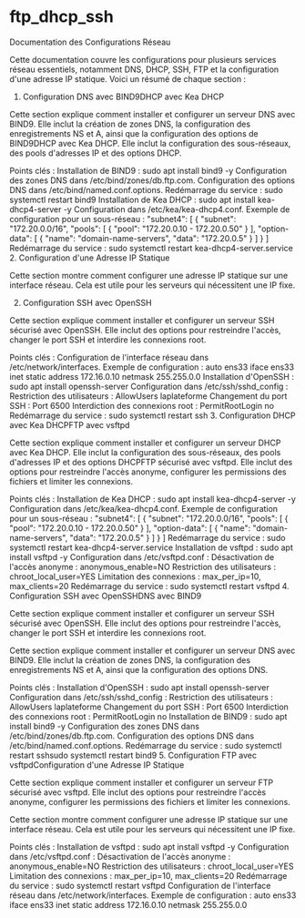 # ftp_dhcp_ssh

Documentation des Configurations Réseau

Cette documentation couvre les configurations pour plusieurs services réseau essentiels, notamment DNS, DHCP, SSH, FTP et la configuration d'une adresse IP statique. Voici un résumé de chaque section :

1. Configuration DNS avec BIND9DHCP avec Kea DHCP

Cette section explique comment installer et configurer un serveur DNS avec BIND9. Elle inclut la création de zones DNS, la configuration des enregistrements NS et A, ainsi que la configuration des options de BIND9DHCP avec Kea DHCP. Elle inclut la configuration des sous-réseaux, des pools d'adresses IP et des options DHCP.

Points clés :
Installation de BIND9 : sudo apt install bind9 -y
Configuration des zones DNS dans /etc/bind/zones/db.ftp.com.
Configuration des options DNS dans /etc/bind/named.conf.options.
Redémarrage du service : sudo systemctl restart bind9
Installation de Kea DHCP : sudo apt install kea-dhcp4-server -y
Configuration dans /etc/kea/kea-dhcp4.conf.
Exemple de configuration pour un sous-réseau :
"subnet4": [
    {
        "subnet": "172.20.0.0/16",
        "pools": [ { "pool": "172.20.0.10 - 172.20.0.50" } ],
        "option-data": [ { "name": "domain-name-servers", "data": "172.20.0.5" } ]
    }
]
Redémarrage du service : sudo systemctl restart kea-dhcp4-server.service
2. Configuration d'une Adresse IP Statique

Cette section montre comment configurer une adresse IP statique sur une interface réseau. Cela est utile pour les serveurs qui nécessitent une IP fixe.

2. Configuration SSH avec OpenSSH

Cette section explique comment installer et configurer un serveur SSH sécurisé avec OpenSSH. Elle inclut des options pour restreindre l'accès, changer le port SSH et interdire les connexions root.

Points clés :
Configuration de l'interface réseau dans /etc/network/interfaces.
Exemple de configuration :
auto ens33
iface ens33 inet static
address 172.16.0.10
netmask 255.255.0.0
Installation d'OpenSSH : sudo apt install openssh-server
Configuration dans /etc/ssh/sshd_config :
Restriction des utilisateurs : AllowUsers laplateforme
Changement du port SSH : Port 6500
Interdiction des connexions root : PermitRootLogin no
Redémarrage du service : sudo systemctl restart ssh
3. Configuration DHCP avec Kea DHCPFTP avec vsftpd

Cette section explique comment installer et configurer un serveur DHCP avec Kea DHCP. Elle inclut la configuration des sous-réseaux, des pools d'adresses IP et des options DHCPFTP sécurisé avec vsftpd. Elle inclut des options pour restreindre l'accès anonyme, configurer les permissions des fichiers et limiter les connexions.

Points clés :
Installation de Kea DHCP : sudo apt install kea-dhcp4-server -y
Configuration dans /etc/kea/kea-dhcp4.conf.
Exemple de configuration pour un sous-réseau :
"subnet4": [
    {
        "subnet": "172.20.0.0/16",
        "pools": [ { "pool": "172.20.0.10 - 172.20.0.50" } ],
        "option-data": [ { "name": "domain-name-servers", "data": "172.20.0.5" } ]
    }
]
Redémarrage du service : sudo systemctl restart kea-dhcp4-server.service
Installation de vsftpd : sudo apt install vsftpd -y
Configuration dans /etc/vsftpd.conf :
Désactivation de l'accès anonyme : anonymous_enable=NO
Restriction des utilisateurs : chroot_local_user=YES
Limitation des connexions : max_per_ip=10, max_clients=20
Redémarrage du service : sudo systemctl restart vsftpd
4. Configuration SSH avec OpenSSHDNS avec BIND9

Cette section explique comment installer et configurer un serveur SSH sécurisé avec OpenSSH. Elle inclut des options pour restreindre l'accès, changer le port SSH et interdire les connexions root.

Cette section explique comment installer et configurer un serveur DNS avec BIND9. Elle inclut la création de zones DNS, la configuration des enregistrements NS et A, ainsi que la configuration des options DNS.

Points clés :
Installation d'OpenSSH : sudo apt install openssh-server
Configuration dans /etc/ssh/sshd_config :
Restriction des utilisateurs : AllowUsers laplateforme
Changement du port SSH : Port 6500
Interdiction des connexions root : PermitRootLogin no
Installation de BIND9 : sudo apt install bind9 -y
Configuration des zones DNS dans /etc/bind/zones/db.ftp.com.
Configuration des options DNS dans /etc/bind/named.conf.options.
Redémarrage du service : sudo systemctl restart sshsudo systemctl restart bind9
5. Configuration FTP avec vsftpdConfiguration d'une Adresse IP Statique

Cette section explique comment installer et configurer un serveur FTP sécurisé avec vsftpd. Elle inclut des options pour restreindre l'accès anonyme, configurer les permissions des fichiers et limiter les connexions.

Cette section montre comment configurer une adresse IP statique sur une interface réseau. Cela est utile pour les serveurs qui nécessitent une IP fixe.

Points clés :
Installation de vsftpd : sudo apt install vsftpd -y
Configuration dans /etc/vsftpd.conf :
Désactivation de l'accès anonyme : anonymous_enable=NO
Restriction des utilisateurs : chroot_local_user=YES
Limitation des connexions : max_per_ip=10, max_clients=20
Redémarrage du service : sudo systemctl restart vsftpd
Configuration de l'interface réseau dans /etc/network/interfaces.
Exemple de configuration :
auto ens33
iface ens33 inet static
address 172.16.0.10
netmask 255.255.0.0
